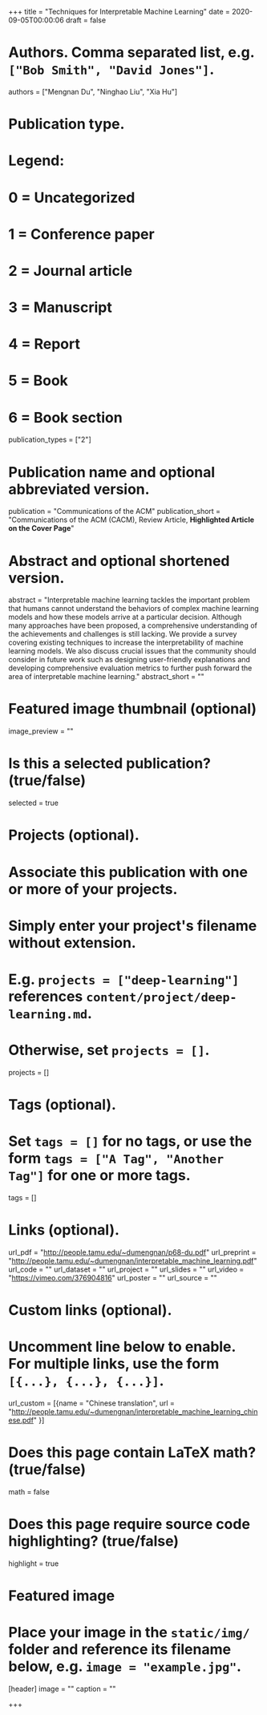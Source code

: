+++
title = "Techniques for Interpretable Machine Learning"
date = 2020-09-05T00:00:06
draft = false

# Authors. Comma separated list, e.g. `["Bob Smith", "David Jones"]`.
authors = ["Mengnan Du", "Ninghao Liu", "Xia Hu"]

# Publication type.
# Legend:
# 0 = Uncategorized
# 1 = Conference paper
# 2 = Journal article
# 3 = Manuscript
# 4 = Report
# 5 = Book
# 6 = Book section
publication_types = ["2"]

# Publication name and optional abbreviated version.
publication = "Communications of the ACM"
publication_short = "Communications of the ACM (CACM), Review Article, **Highlighted Article on the Cover Page**"

# Abstract and optional shortened version.
abstract = "Interpretable machine learning tackles the important problem that humans cannot understand the behaviors of complex machine learning models and how these models arrive at a particular decision. Although many approaches have been proposed, a comprehensive understanding of the achievements and challenges is still lacking. We provide a survey covering existing techniques to increase the interpretability of machine learning models. We also discuss crucial issues that the community should consider in future work such as designing user-friendly explanations and developing comprehensive evaluation metrics to further push forward the area of interpretable machine learning."
abstract_short = ""

# Featured image thumbnail (optional)
image_preview = ""

# Is this a selected publication? (true/false)
selected = true

# Projects (optional).
#   Associate this publication with one or more of your projects.
#   Simply enter your project's filename without extension.
#   E.g. `projects = ["deep-learning"]` references `content/project/deep-learning.md`.
#   Otherwise, set `projects = []`.
projects = []

# Tags (optional).
#   Set `tags = []` for no tags, or use the form `tags = ["A Tag", "Another Tag"]` for one or more tags.
tags = []

# Links (optional).
url_pdf = "http://people.tamu.edu/~dumengnan/p68-du.pdf"
url_preprint = "http://people.tamu.edu/~dumengnan/interpretable_machine_learning.pdf"
url_code = ""
url_dataset = ""
url_project = ""
url_slides = ""
url_video = "https://vimeo.com/376904816"
url_poster = ""
url_source = ""

# Custom links (optional).
#   Uncomment line below to enable. For multiple links, use the form `[{...}, {...}, {...}]`.
url_custom = [{name = "Chinese translation", url = "http://people.tamu.edu/~dumengnan/interpretable_machine_learning_chinese.pdf"
}]

# Does this page contain LaTeX math? (true/false)
math = false

# Does this page require source code highlighting? (true/false)
highlight = true

# Featured image
# Place your image in the `static/img/` folder and reference its filename below, e.g. `image = "example.jpg"`.
[header]
image = ""
caption = ""

+++
